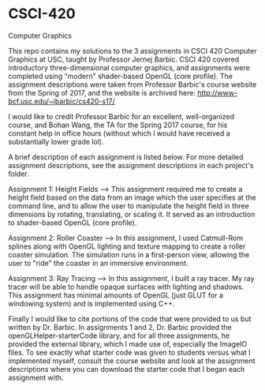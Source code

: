 # CSCI-420
Computer Graphics

This repo contains my solutions to the 3 assignments in CSCI 420 Computer Graphics at USC, taught by Professor Jernej Barbic. CSCI 420 covered introductory three-dimensional computer graphics, and assignments were completed using "modern" shader-based OpenGL (core profile). The assignment descriptions were taken from Professor Barbic's course website from the Spring of 2017, and the website is archived here: http://www-bcf.usc.edu/~jbarbic/cs420-s17/

I would like to credit Professor Barbic for an excellent, well-organized course, and Bohan Wang, the TA for the Spring 2017 course, for his constant help in office hours (without which I would have received a substantially lower grade lol).

A brief description of each assignment is listed below. For more detailed assignment descriptions, see the assignment descriptions in each project's folder.

Assignment 1: Height Fields
--> This assignment required me to create a height field based on the data from an image which the user specifies at the command line, and to allow the user to manipulate the height field in three dimensions by rotating, translating, or scaling it. It served as an introduction to shader-based OpenGL (core profile).

Assignment 2: Roller Coaster
--> In this assignment, I used Catmull-Rom splines along with OpenGL lighting and texture mapping to create a roller coaster simulation. The simulation runs in a first-person view, allowing the user to "ride" the coaster in an immersive environment.

Assignment 3: Ray Tracing
-->  In this assignment, I built a ray tracer. My ray tracer will be able to handle opaque surfaces with lighting and shadows. This assignment has minimal amounts of OpenGL (just GLUT for a windowing system) and is implemented using C++. 

Finally I would like to cite portions of the code that were provided to us but written by Dr. Barbic. In assignments 1 and 2, Dr. Barbic provided the openGLHelper-starterCode library, and for all three assignments, he provided the external library, which I made use of, especially the ImageIO files. To see exactly what starter code was given to students versus what I implemented myself, consult the course website and look at the assignment descriptions where you can download the starter code that I began each assignment with. 
